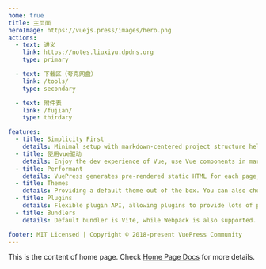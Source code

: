 ```yaml
---
home: true
title: 主页面
heroImage: https://vuejs.press/images/hero.png
actions:
  - text: 讲义
    link: https://notes.liuxiyu.dpdns.org
    type: primary

  - text: 下载区（夸克网盘）
    link: /tools/
    type: secondary

  - text: 附件表
    link: /fujian/
    type: thirdary 

features:
  - title: Simplicity First
    details: Minimal setup with markdown-centered project structure helps you focus on writing.
  - title: 使用vue驱动
    details: Enjoy the dev experience of Vue, use Vue components in markdown, and develop custom themes with Vue.
  - title: Performant
    details: VuePress generates pre-rendered static HTML for each page, and runs as an SPA once a page is loaded.
  - title: Themes
    details: Providing a default theme out of the box. You can also choose a community theme or create your own one.
  - title: Plugins
    details: Flexible plugin API, allowing plugins to provide lots of plug-and-play features for your site.
  - title: Bundlers
    details: Default bundler is Vite, while Webpack is also supported. Choose the one you like!

footer: MIT Licensed | Copyright © 2018-present VuePress Community
---
```


This is the content of home page. Check [Home Page Docs][default-theme-home] for more details.

[default-theme-home]: https://vuejs.press/reference/default-theme/frontmatter.html#home-page
